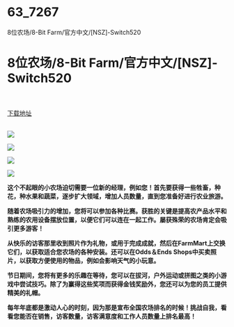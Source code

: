 # 63_7267
8位农场/8-Bit Farm/官方中文/[NSZ]-Switch520
# 8位农场/8-Bit Farm/官方中文/[NSZ]-Switch520
 <br/></br>
[下载地址](https://www.switch520.cc/article/7267 "下载地址")
<br/></br>

<p><span><strong><img src="https://www.switch520.cc/muke_img/upload_art_editor_20201109-1_5ac01196782d69bb0797bf07a30703c1.jpg"></strong></span></p>
<p><span><strong><img src="https://www.switch520.cc/muke_img/upload_art_editor_20201109-1_253142a2119e34f88b1afbb520193964.jpg"></strong></span></p>
<p><span><strong><img src="https://www.switch520.cc/muke_img/upload_art_editor_20201109-1_d15857624be7e983fee8bb5e95807769.jpg"></strong></span></p>
<p><span><strong><img src="https://www.switch520.cc/muke_img/upload_art_editor_20201109-1_1dd0ccdd9f82b90ad2bce25b42e71722.jpg"></strong></span></p>
<p></p>
<p><span><strong>这个不起眼的小农场迫切需要一位新的经理，例如您！首先要获得一些牲畜，种花，种水果和蔬菜，逐步扩大领域，增加人员数量，直到您准备好进行农业旅游。</strong></span></p>
<p><span><strong>随着农场吸引力的增加，您将可以参加各种比赛。获胜的关键是提高农产品水平和熟练的农用设备摆放位置，以便它们可以连在一起工作。屡获殊荣的农场肯定会吸引更多游客！</strong></span></p>
<p></p>
<p><span><strong>从快乐的访客那里收到照片作为礼物，或用于完成成就，然后在FarmMart上交换它们，以获取适合您农场的各种安装。还可以在Odds＆Ends Shops中买卖照片，以获取方便使用的物品，例如会影响天气的小玩意。</strong></span></p>
<p></p>
<p><span><strong>节日期间，您将有更多的乐趣在等待，您可以在拔河，户外运动或拼图之类的小游戏中尝试技巧。除了为赢得这些奖项而获得金钱奖励外，您还可以为您的员工提供精美的礼帽。</strong></span></p>
<p></p>
<p><span><strong>每年年底都是激动人心的时刻，因为那是宣布全国农场排名的时候！挑战自我，看看您能否在销售，访客数量，访客满意度和工作人员数量上排名最高！</strong></span></p>
<p></p>
